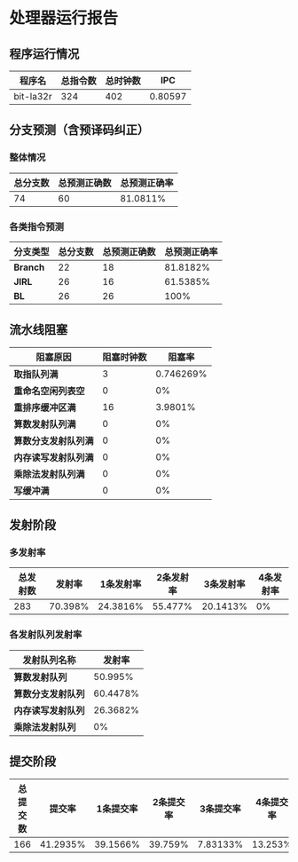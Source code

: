# 处理器运行报告
## 程序运行情况
|程序名|总指令数|总时钟数|IPC|
|---|---|---|---|
|bit-la32r|324|402|0.80597|

## 分支预测（含预译码纠正）
### 整体情况
|总分支数|总预测正确数|总预测正确率|
|---|---|---|
|74|60|81.0811%|

### 各类指令预测
|分支类型|总分支数|总预测正确数|总预测正确率|
|---|---|---|---|
|**Branch**| 22 | 18 | 81.8182%|
|**JIRL**| 26 | 16 | 61.5385%|
|**BL**| 26 | 26 | 100%|

## 流水线阻塞
|阻塞原因|阻塞时钟数|阻塞率|
|---|---|---|
|**取指队列满**| 3 | 0.746269%|
|**重命名空闲列表空**|0 | 0%|
|**重排序缓冲区满**|16 | 3.9801%|
|**算数发射队列满**|0 | 0%|
|**算数分支发射队列满**|0 | 0%|
|**内存读写发射队列满**|0 | 0%|
|**乘除法发射队列满**|0 | 0%|
|**写缓冲满**|0 | 0%|

## 发射阶段
### 多发射率
|总发射数|发射率|1条发射率|2条发射率|3条发射率|4条发射率|
|---|---|---|---|---|---|
|283|70.398%|24.3816%|55.477%|20.1413%|0%|

### 各发射队列发射率
|发射队列名称|发射率|
|---|---|
|**算数发射队列**|50.995%|
|**算数分支发射队列**|60.4478%|
|**内存读写发射队列**|26.3682%|
|**乘除法发射队列**|0%|

## 提交阶段
|总提交数|提交率|1条提交率|2条提交率|3条提交率|4条提交率|
|---|---|---|---|---|---|
|166|41.2935%|39.1566%|39.759%|7.83133%|13.253%|
